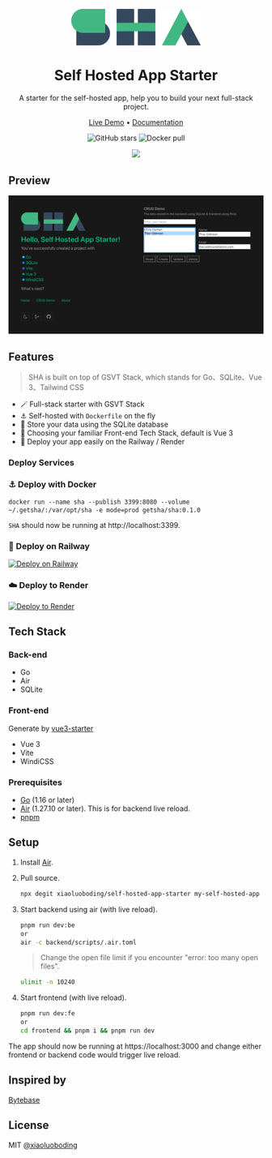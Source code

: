 <p align="center">
  <a href="https://github.com/xiaoluoboding/self-hosted-app-starter">
    <img src="/public/logo-sha.svg" width="256">
  </a>
</p>

<h1 align="center">Self Hosted App Starter</h1>

<p align="center">A starter for the self-hosted app, help you to build your next full-stack project.</p>

<p align="center">
  <a href="https://sha-starter.up.railway.app/">Live Demo</a> •
  <a href="https://xiaoluoboding.github.io/self-hosted-app-starter/">Documentation</a>
</p>

<p align="center">
  <img alt="GitHub stars" src="https://img.shields.io/github/stars/xiaoluoboding/self-hosted-app-starter" />
  <img alt="Docker pull" src="https://img.shields.io/docker/pulls/getsha/sha.svg" />
  <!-- <img alt="Go report" src="https://goreportcard.com/badge/github.com/xiaoluoboding/self-hosted-app-starter" /> -->
</p>

<p align="center" >
  <a href="https://gitpod.io/#https://github.com/xiaoluoboding/self-hosted-app-starter">
    <image src="https://gitpod.io/button/open-in-gitpod.svg" />
  </a>
</p>

## Preview

![Preview](public/preview.png)

## Features

> SHA is built on top of GSVT Stack, which stands for Go、SQLite、Vue 3、Tailwind CSS

- 🪄 Full-stack starter with GSVT Stack
- ⚓️ Self-hosted with `Dockerfile` on the fly
- 💾 Store your data using the SQLite database
- 🖖 Choosing your familiar Front-end Tech Stack, default is Vue 3
- 🚄 Deploy your app easily on the Railway / Render

### Deploy Services

### ⚓️ Deploy with Docker

```docker
docker run --name sha --publish 3399:8080 --volume ~/.getsha/:/var/opt/sha -e mode=prod getsha/sha:0.1.0
```

`SHA` should now be running at http://localhost:3399.

### 🚄 Deploy on Railway

[![Deploy on Railway](https://railway.app/button.svg)](https://railway.app/new/template/prX7No?referralCode=UEM9NF)

### ☁️ Deploy to Render

[![Deploy to Render](https://render.com/images/deploy-to-render-button.svg)](https://render.com/deploy?repo=https://github.com/xiaoluoboding/self-hosted-app-starter)

## Tech Stack

### Back-end

- Go
- Air
- SQLite

### Front-end

Generate by [vue3-starter](https://github.com/xiaoluoboding/vue3-starter)

- Vue 3
- Vite
- WindiCSS

### Prerequisites

- [Go](https://golang.org/doc/install) (1.16 or later)
- [Air](https://github.com/cosmtrek/air#installation) (1.27.10 or later). This is for backend live reload.
- [pnpm](https://pnpm.io/installation)

## Setup

1. Install [Air](https://github.com/cosmtrek/air#installation).

2. Pull source.

   ```bash
   npx degit xiaoluoboding/self-hosted-app-starter my-self-hosted-app
   ```

3. Start backend using air (with live reload).

   ```bash
   pnpm run dev:be
   or
   air -c backend/scripts/.air.toml
   ```

   > Change the open file limit if you encounter "error: too many open files".

   ```bash
   ulimit -n 10240
   ```

4. Start frontend (with live reload).

   ```bash
   pnpm run dev:fe
   or
   cd frontend && pnpm i && pnpm run dev
   ```

The app should now be running at https://localhost:3000 and change either frontend or backend code would trigger live reload.

## Inspired by

[Bytebase](https://github.com/bytebase/bytebase)

## License

MIT [@xiaoluoboding](https://github.com/xiaoluoboding)
